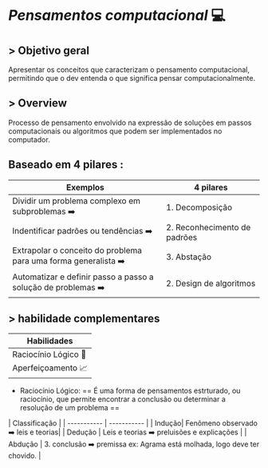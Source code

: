 #                                                              *Pensamentos computacional* 💻

## > Objetivo geral
 Apresentar os conceitos que caracterizam o pensamento computacional, permitindo que o dev entenda o que significa pensar computacionalmente.
 
 
 
## > Overview
 Processo de pensamento envolvido na expressão de soluções em passos computacionais ou algoritmos que podem ser implementados no computador.
 
 
 
 
 ## Baseado em 4 pilares :
 
 
 | Exemplos | 4 pilares |
| ----------- | ----------- |
| Dividir um problema complexo em subproblemas ➡️| 1. Decomposição |
| Indentificar padrões ou tendências ➡️ | 2. Reconhecimento de padrões |
| Extrapolar o conceito do problema para uma forma generalista ➡️ | 3. Abstação |
| Automatizar e definir passo a passo a solução de problemas ➡️ | 2. Design de algoritmos |
	


 ## > habilidade complementares
| Habilidades |
| ----------- | 
|Raciocínio Lógico 🧠|
|Aperfeiçoamento 📈| 

- Raciocínio Lógico:
  == É uma forma de pensamentos estrturado, ou raciocínio, que permite encontrar a conclusão ou determinar a resolução de um problema ==
  
  
 | Classificação             | 
| ----------- | ----------- |
| Indução| Fenômeno observado ➡️ leis e teorias|
| Dedução  | Leis e teorias ➡️ preluisões e explicações |
| Abdução | 3. conclusão ➡️ premissa ex: Agrama está molhada, logo deve ter chovido. |


	

